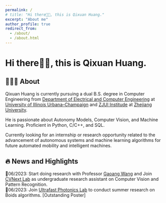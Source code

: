 ```yaml
---
permalink: /
# title: "Hi there👋🏻, this is Qixuan Huang."
excerpt: "About me"
author_profile: true
redirect_from: 
  - /about/
  - /about.html
---
```


# Hi there👋🏻, this is Qixuan Huang.

## 🧑🏻‍💻 About

Qixuan Huang is currently pursuing a dual B.S. degree in Computer Engineering from [Department of Electrical and Computer Engineering](https://ece.illinois.edu/) at [University of Illinois Urbana–Champaign](https://illinois.edu/) and [ZJUI Institude](https://zjui.intl.zju.edu.cn/en) at [Zhejiang University](https://www.zju.edu.cn/).

He is passionate about Autonomy Models, Computer Vision, and Machine Learning. Proficient in Python, C/C++, and SQL.

Currently looking for an internship or research opportunity related to the advancement of autonomous systems and machine learning algorithms for future automated mobility and intelligent machines.

## 🔥 **News and Highlights**

📌06/2023: Start doing research with Professor [Gaoang Wang](https://scholar.google.com/citations?user=GhsXNiwAAAAJ) and Join [CVNext Lab](https://cvnext.github.io/) as undergraduate research assistant on Computer Vision and Pattern Recognition.   
📌06/2023: Join [Ultrafast Photonics Lab](http://www.uphotonics.com/en/index/) to conduct summer research on Boids algorithms. [Outstanding Poster]